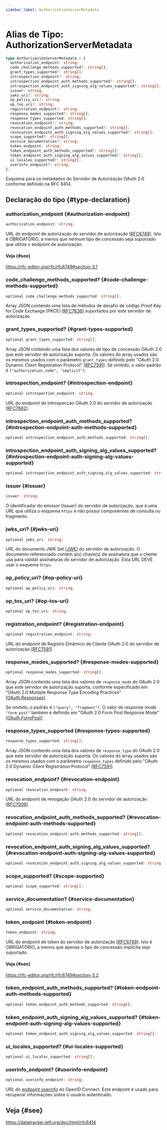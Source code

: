 ```yaml
---
sidebar_label: AuthorizationServerMetadata
---
```


# Alias de Tipo: AuthorizationServerMetadata

```ts
type AuthorizationServerMetadata = {
  authorization_endpoint: string;
  code_challenge_methods_supported?: string[];
  grant_types_supported?: string[];
  introspection_endpoint?: string;
  introspection_endpoint_auth_methods_supported?: string[];
  introspection_endpoint_auth_signing_alg_values_supported?: string[];
  issuer: string;
  jwks_uri?: string;
  op_policy_uri?: string;
  op_tos_uri?: string;
  registration_endpoint?: string;
  response_modes_supported?: string[];
  response_types_supported: string[];
  revocation_endpoint?: string;
  revocation_endpoint_auth_methods_supported?: string[];
  revocation_endpoint_auth_signing_alg_values_supported?: string[];
  scope_supported?: string[];
  service_documentation?: string;
  token_endpoint: string;
  token_endpoint_auth_methods_supported?: string[];
  token_endpoint_auth_signing_alg_values_supported?: string[];
  ui_locales_supported?: string[];
  userinfo_endpoint?: string;
};
```

Esquema para os metadados do Servidor de Autorização OAuth 2.0 conforme definido na RFC 8414.

## Declaração do tipo {#type-declaration}

### authorization\_endpoint {#authorization-endpoint}

```ts
authorization_endpoint: string;
```

URL do endpoint de autorização do servidor de autorização [[RFC6749](https://rfc-editor.org/rfc/rfc6749)].
Isto é OBRIGATÓRIO, a menos que nenhum tipo de concessão seja suportado que utilize o endpoint de autorização.

#### Veja {#see}

https://rfc-editor.org/rfc/rfc6749#section-3.1

### code\_challenge\_methods\_supported? {#code-challenge-methods-supported}

```ts
optional code_challenge_methods_supported: string[];
```

Array JSON contendo uma lista de métodos de desafio de código Proof Key for Code Exchange (PKCE)
[[RFC7636](https://www.rfc-editor.org/rfc/rfc7636)] suportados por este servidor de autorização.

### grant\_types\_supported? {#grant-types-supported}

```ts
optional grant_types_supported: string[];
```

Array JSON contendo uma lista dos valores de tipo de concessão OAuth 2.0 que este servidor de autorização
suporta. Os valores do array usados são os mesmos usados com o parâmetro `grant_types`
definido pelo "OAuth 2.0 Dynamic Client Registration Protocol" [[RFC7591](https://www.rfc-editor.org/rfc/rfc7591)].
Se omitido, o valor padrão é `["authorization_code", "implicit"]`.

### introspection\_endpoint? {#introspection-endpoint}

```ts
optional introspection_endpoint: string;
```

URL do endpoint de introspecção OAuth 2.0 do servidor de autorização
[[RFC7662](https://www.rfc-editor.org/rfc/rfc7662)].

### introspection\_endpoint\_auth\_methods\_supported? {#introspection-endpoint-auth-methods-supported}

```ts
optional introspection_endpoint_auth_methods_supported: string[];
```

### introspection\_endpoint\_auth\_signing\_alg\_values\_supported? {#introspection-endpoint-auth-signing-alg-values-supported}

```ts
optional introspection_endpoint_auth_signing_alg_values_supported: string[];
```

### issuer {#issuer}

```ts
issuer: string;
```

O identificador do emissor (Issuer) do servidor de autorização, que é uma URL que utiliza o esquema `https` e
não possui componentes de consulta ou fragmento.

### jwks\_uri? {#jwks-uri}

```ts
optional jwks_uri: string;
```

URL do documento JWK Set [[JWK](https://www.rfc-editor.org/rfc/rfc8414.html#ref-JWK)]
do servidor de autorização. O documento referenciado contém a(s) chave(s) de assinatura que o cliente usa para validar
assinaturas do servidor de autorização. Esta URL DEVE usar o esquema `https`.

### op\_policy\_uri? {#op-policy-uri}

```ts
optional op_policy_uri: string;
```

### op\_tos\_uri? {#op-tos-uri}

```ts
optional op_tos_uri: string;
```

### registration\_endpoint? {#registration-endpoint}

```ts
optional registration_endpoint: string;
```

URL do endpoint de Registro Dinâmico de Cliente OAuth 2.0 do servidor de autorização
[[RFC7591](https://www.rfc-editor.org/rfc/rfc7591)].

### response\_modes\_supported? {#response-modes-supported}

```ts
optional response_modes_supported: string[];
```

Array JSON contendo uma lista dos valores de `response_mode` do OAuth 2.0 que este
servidor de autorização suporta, conforme especificado em "OAuth 2.0 Multiple Response
Type Encoding Practices"
[[OAuth.Responses](https://datatracker.ietf.org/doc/html/rfc8414#ref-OAuth.Responses)].

Se omitido, o padrão é `["query", "fragment"]`. O valor de response mode `"form_post"` também é
definido em "OAuth 2.0 Form Post Response Mode"
[[OAuth.FormPost](https://datatracker.ietf.org/doc/html/rfc8414#ref-OAuth.Post)].

### response\_types\_supported {#response-types-supported}

```ts
response_types_supported: string[];
```

Array JSON contendo uma lista dos valores de `response_type` do OAuth 2.0 que este servidor de autorização
suporta. Os valores do array usados são os mesmos usados com o parâmetro `response_types`
definido pelo "OAuth 2.0 Dynamic Client Registration Protocol"
[[RFC7591](https://www.rfc-editor.org/rfc/rfc7591)].

### revocation\_endpoint? {#revocation-endpoint}

```ts
optional revocation_endpoint: string;
```

URL do endpoint de revogação OAuth 2.0 do servidor de autorização
[[RFC7009](https://www.rfc-editor.org/rfc/rfc7009)].

### revocation\_endpoint\_auth\_methods\_supported? {#revocation-endpoint-auth-methods-supported}

```ts
optional revocation_endpoint_auth_methods_supported: string[];
```

### revocation\_endpoint\_auth\_signing\_alg\_values\_supported? {#revocation-endpoint-auth-signing-alg-values-supported}

```ts
optional revocation_endpoint_auth_signing_alg_values_supported: string[];
```

### scope\_supported? {#scope-supported}

```ts
optional scope_supported: string[];
```

### service\_documentation? {#service-documentation}

```ts
optional service_documentation: string;
```

### token\_endpoint {#token-endpoint}

```ts
token_endpoint: string;
```

URL do endpoint de token do servidor de autorização [[RFC6749](https://rfc-editor.org/rfc/rfc6749)].
Isto é OBRIGATÓRIO, a menos que apenas o tipo de concessão implícita seja suportado.

#### Veja {#see}

https://rfc-editor.org/rfc/rfc6749#section-3.2

### token\_endpoint\_auth\_methods\_supported? {#token-endpoint-auth-methods-supported}

```ts
optional token_endpoint_auth_methods_supported: string[];
```

### token\_endpoint\_auth\_signing\_alg\_values\_supported? {#token-endpoint-auth-signing-alg-values-supported}

```ts
optional token_endpoint_auth_signing_alg_values_supported: string[];
```

### ui\_locales\_supported? {#ui-locales-supported}

```ts
optional ui_locales_supported: string[];
```

### userinfo\_endpoint? {#userinfo-endpoint}

```ts
optional userinfo_endpoint: string;
```

URL do [endpoint userinfo](https://openid.net/specs/openid-connect-core-1_0.html#UserInfo) do OpenID Connect.
Este endpoint é usado para recuperar informações sobre o usuário autenticado.

## Veja {#see}

https://datatracker.ietf.org/doc/html/rfc8414